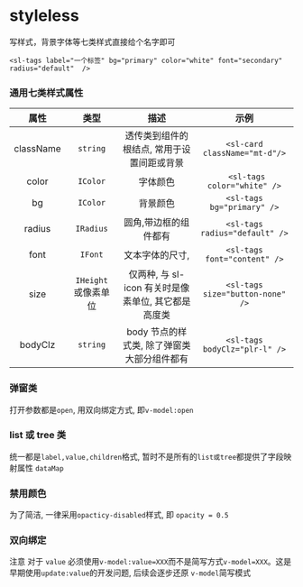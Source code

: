 # styleless

写样式，背景字体等七类样式直接给个名字即可

```
<sl-tags label="一个标签" bg="primary" color="white" font="secondary" radius="default"  />
```

### 通用七类样式属性

|   属性    |         类型         |                        描述                         |               示例               |
| :-------: | :------------------: | :-------------------------------------------------: | :------------------------------: |
| className |       `string`       |     透传类到组件的根结点, 常用于设置间距或背景      |  `<sl-card  className="mt-d"/>`  |
|   color   |       `IColor`       |                      字体颜色                       |   ` <sl-tags color="white" />`   |
|    bg     |       `IColor`       |                      背景颜色                       |    `<sl-tags bg="primary" />`    |
|  radius   |      `IRadius`       |                圆角,带边框的组件都有                |  `<sl-tags radius="default" />`  |
|   font    |       `IFont`        |                   文本字体的尺寸,                   |   `<sl-tags font="content" />`   |
|   size    | `IHeight` 或像素单位 | 仅两种, 与 sl-icon 有关时是像素单位, 其它都是高度类 | `<sl-tags size="button-none" />` |
|  bodyClz  |       `string`       |     body 节点的样式类, 除了弹窗类大部分组件都有     |  `<sl-tags bodyClz="plr-l" />`   |

### 弹窗类

打开参数都是`open`, 用双向绑定方式, 即`v-model:open`

### list 或 tree 类

统一都是`label,value,children`格式, 暂时不是所有的`list或tree`都提供了字段映射属性 `dataMap`

### 禁用颜色

为了简洁, 一律采用`opacticy-disabled`样式, 即 `opacity = 0.5`

### 双向绑定

注意 对于 `value` 必须使用`v-model:value=XXX`而不是简写方式`v-model=XXX`。这是早期使用`update:value`的开发问题, 后续会逐步还原 `v-model`简写模式
